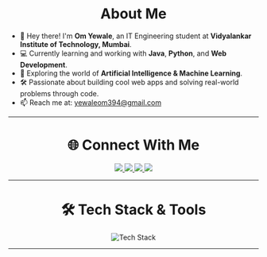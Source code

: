 
<!-- ABOUT ME -->
<h1 align="center"> About Me</h1>

<ul>
  <li>👋 Hey there! I'm <strong>Om Yewale</strong>, an  IT Engineering student at <strong>Vidyalankar Institute of Technology, Mumbai</strong>.</li>
  <li>💻 Currently learning and working with <strong>Java</strong>, <strong>Python</strong>, and <strong>Web Development</strong>.</li>
  <li>🤖 Exploring the world of <strong>Artificial Intelligence & Machine Learning</strong>.</li>
  <li>🛠 Passionate about building cool web apps and solving real-world problems through code.</li>
  <li>📫 Reach me at: <a href="mailto:yewaleom394@gmail.com">yewaleom394@gmail.com</a></li>
</ul>

---

<!-- CONNECT WITH ME -->
<h1 align="center">🌐 Connect With Me</h1>

<p align="center">
  <a href="https://www.linkedin.com/in/om-yewale-744905328/" target="_blank">
    <img src="https://img.shields.io/badge/LinkedIn-%230077B5.svg?style=for-the-badge&logo=linkedin&logoColor=white" />
  </a>
  <a href="https://www.hackerrank.com/yewaleom394" target="_blank">
    <img src="https://img.shields.io/badge/HackerRank-%232EC866.svg?style=for-the-badge&logo=hackerrank&logoColor=white" />
  </a>
  <a href="https://leetcode.com/u/omee_codes/" target="_blank">
    <img src="https://img.shields.io/badge/LeetCode-%23FFA116.svg?style=for-the-badge&logo=leetcode&logoColor=white" />
  </a>
  <a href="https://www.geeksforgeeks.org/user/yewalecx7w" target="_blank">
    <img src="https://img.shields.io/badge/GeeksforGeeks-%2300C853.svg?style=for-the-badge&logo=geeksforgeeks&logoColor=white" />
  </a>
</p>

---

<!-- TECH STACK -->
<h1 align="center">🛠 Tech Stack & Tools</h1>

<p align="center">
  <img src="https://skillicons.dev/icons?i=html,css,js,java,python,git,github,figma" alt="Tech Stack" />
</p>

---

